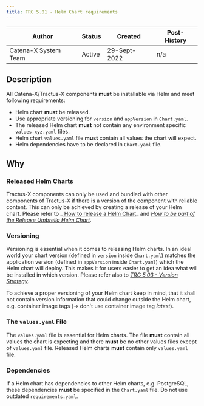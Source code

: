 ```yaml
---
title: TRG 5.01 - Helm Chart requirements
---
```


| Author                | Status | Created      | Post-History |
|-----------------------|--------|--------------|--------------|
| Catena-X System Team  | Active | 29-Sept-2022 | n/a          |

## Description

All Catena-X/Tractus-X components **must** be installable via Helm and meet following requirements:

- Helm chart **must** be released.
- Use appropriate versioning for `version` and `appVersion` in `Chart.yaml`.
- The released Helm chart **must** not contain any environment specific `values-xyz.yaml` files.
- Helm chart `values.yaml` file **must** contain all values the chart will expect.
- Helm dependencies have to be declared in `Chart.yaml` file.

## Why

### Released Helm Charts

Tractus-X components can only be used and bundled with other components of Tractus-X if there is a version of the
component with reliable content. This can only be achieved by creating a release of your Helm chart. Please refer to [_
How to release a Helm Chart_](../../guides/how-to-release-a-helm-chart.md) and [_How to be part of the Release Umbrella
Helm Chart_](../../guides/how-to-be-part-of-release-umbrella-helm.md).

### Versioning

Versioning is essential when it comes to releasing Helm charts. In an ideal world your chart version (defined
in `version` inside `Chart.yaml`) matches the application version (defined in `appVersion` inside `Chart.yaml`) which the
Helm chart will deploy. This makes it for users easier to get an idea what will be installed in which version. Please
refer also to [_TRG 5.03 - Version Strategy_](trg-5-3.md).

To achieve a proper versioning of your Helm chart keep in mind, that it shall not contain version information that could
change outside the Helm chart, e.g. container image tags (→ don't use container image tag _latest_).

### The `values.yaml` File

The `values.yaml` file is essential for Helm charts. The file **must** contain all values the chart is expecting and there
**must** be no other values files except of `values.yaml` file. Released Helm charts **must** contain only `values.yaml` file.

### Dependencies

If a Helm chart has dependencies to other Helm charts, e.g. PostgreSQL, these dependencies **must** be specified in
the `Chart.yaml` file. Do not use outdated `requirements.yaml`.
